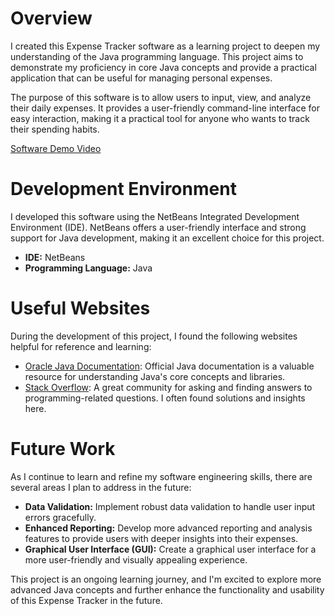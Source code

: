 # Overview

I created this Expense Tracker software as a learning project to deepen my understanding of the Java programming language. This project aims to demonstrate my proficiency in core Java concepts and provide a practical application that can be useful for managing personal expenses.

The purpose of this software is to allow users to input, view, and analyze their daily expenses. It provides a user-friendly command-line interface for easy interaction, making it a practical tool for anyone who wants to track their spending habits.

[Software Demo Video](http://youtube.link.goes.here)

# Development Environment

I developed this software using the NetBeans Integrated Development Environment (IDE). NetBeans offers a user-friendly interface and strong support for Java development, making it an excellent choice for this project.

- **IDE:** NetBeans
- **Programming Language:** Java

# Useful Websites

During the development of this project, I found the following websites helpful for reference and learning:

- [Oracle Java Documentation](https://docs.oracle.com/en/java/): Official Java documentation is a valuable resource for understanding Java's core concepts and libraries.
- [Stack Overflow](https://stackoverflow.com/): A great community for asking and finding answers to programming-related questions. I often found solutions and insights here.

# Future Work

As I continue to learn and refine my software engineering skills, there are several areas I plan to address in the future:

- **Data Validation:** Implement robust data validation to handle user input errors gracefully.
- **Enhanced Reporting:** Develop more advanced reporting and analysis features to provide users with deeper insights into their expenses.
- **Graphical User Interface (GUI):** Create a graphical user interface for a more user-friendly and visually appealing experience.

This project is an ongoing learning journey, and I'm excited to explore more advanced Java concepts and further enhance the functionality and usability of this Expense Tracker in the future.
